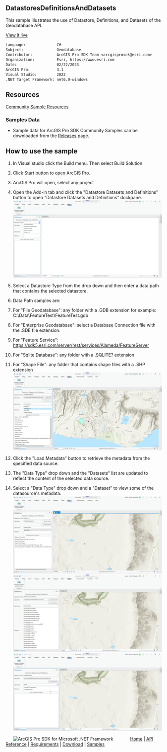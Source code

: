 ## DatastoresDefinitionsAndDatasets

<!-- TODO: Write a brief abstract explaining this sample -->
This sample illustrates the use of Datastore, Definitions, and Datasets of the Geodatabase API.  
  


<a href="https://pro.arcgis.com/en/pro-app/sdk/" target="_blank">View it live</a>

<!-- TODO: Fill this section below with metadata about this sample-->
```
Language:              C#
Subject:               Geodatabase
Contributor:           ArcGIS Pro SDK Team <arcgisprosdk@esri.com>
Organization:          Esri, https://www.esri.com
Date:                  02/22/2023
ArcGIS Pro:            3.1
Visual Studio:         2022
.NET Target Framework: net6.0-windows
```

## Resources

[Community Sample Resources](https://github.com/Esri/arcgis-pro-sdk-community-samples#resources)

### Samples Data

* Sample data for ArcGIS Pro SDK Community Samples can be downloaded from the [Releases](https://github.com/Esri/arcgis-pro-sdk-community-samples/releases) page.  

## How to use the sample
<!-- TODO: Explain how this sample can be used. To use images in this section, create the image file in your sample project's screenshots folder. Use relative url to link to this image using this syntax: ![My sample Image](FacePage/SampleImage.png) -->
1. In Visual studio click the Build menu. Then select Build Solution.  
1. Click Start button to open ArcGIS Pro.  
1. ArcGIS Pro will open, select any project  
1. Open the Add-in tab and click the "Datastore Datasets and Definitions" button to open "Datastore Datasets and Definitions" dockpane.  
![UI](Screenshots/Screen1.png)  
  
1. Select a Datastore Type from the drop down and then enter a data path that contains the selected datastore.  
1. Data Path samples are:   
1. For "File Geodatabase": any folder with a .GDB extension for example: C:\Data\FeatureTest\FeatureTest.gdb  
1. For "Enterprise Geodatabase": select a Database Connection file with the .SDE file extension.  
1. For "Feature Service": https://sdk5.esri.com/server/rest/services/Alameda/FeatureServer   
1. For "Sqlite Database": any folder with a .SQLITE? extension  
1. For "Shape File": any folder that contains shape files with a .SHP extension  
![UI](Screenshots/Screen2.png)  
  
1. Click the "Load Metadata" button to retrieve the metadata from the specified data source.  
1. The "Data Type" drop down and the "Datasets" list are updated to reflect the content of the selected data source.  
1. Select a "Data Type" drop down and a "Dataset" to view some of the datasource's metadata.  
![UI](Screenshots/Screen3.png)  
![UI](Screenshots/Screen4.png)  
![UI](Screenshots/Screen5.png)  
  


<!-- End -->

&nbsp;&nbsp;&nbsp;&nbsp;&nbsp;&nbsp;<img src="https://esri.github.io/arcgis-pro-sdk/images/ArcGISPro.png"  alt="ArcGIS Pro SDK for Microsoft .NET Framework" height = "20" width = "20" align="top"  >
&nbsp;&nbsp;&nbsp;&nbsp;&nbsp;&nbsp;&nbsp;&nbsp;&nbsp;&nbsp;&nbsp;&nbsp;
[Home](https://github.com/Esri/arcgis-pro-sdk/wiki) | <a href="https://pro.arcgis.com/en/pro-app/latest/sdk/api-reference" target="_blank">API Reference</a> | [Requirements](https://github.com/Esri/arcgis-pro-sdk/wiki#requirements) | [Download](https://github.com/Esri/arcgis-pro-sdk/wiki#installing-arcgis-pro-sdk-for-net) | <a href="https://github.com/esri/arcgis-pro-sdk-community-samples" target="_blank">Samples</a>
